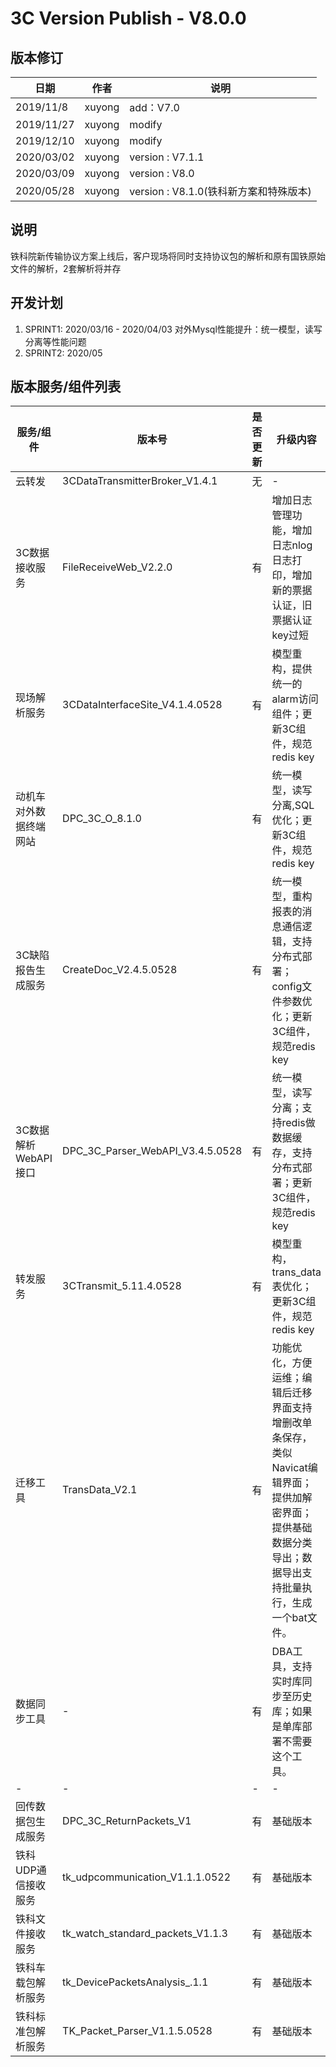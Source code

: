 3C Version Publish - V8.0.0
=================
  
版本修订
-----------------------------------

日期 | 作者 |  说明
-|-|-
2019/11/8|xuyong| add：V7.0
2019/11/27|xuyong| modify
2019/12/10|xuyong| modify
2020/03/02|xuyong| version : V7.1.1
2020/03/09|xuyong| version : V8.0
2020/05/28|xuyong| version : V8.1.0(铁科新方案和特殊版本)

说明
-----------------------------------

铁科院新传输协议方案上线后，客户现场将同时支持协议包的解析和原有国铁原始文件的解析，2套解析将并存

开发计划
-----------------------------------

1. SPRINT1: 2020/03/16 - 2020/04/03 对外Mysql性能提升：统一模型，读写分离等性能问题
2. SPRINT2: 2020/05

版本服务/组件列表
-----------------------------------
  
服务/组件 | 版本号 |  是否更新 |升级内容
-|-|-|-
 云转发| 3CDataTransmitterBroker_V1.4.1 | 无 |-
 3C数据接收服务| FileReceiveWeb_V2.2.0 | 有 | 增加日志管理功能，增加日志nlog日志打印，增加新的票据认证，旧票据认证key过短
 现场解析服务| 3CDataInterfaceSite_V4.1.4.0528 | 有 |模型重构，提供统一的alarm访问组件；更新3C组件，规范redis key
 动机车对外数据终端网站| DPC_3C_O_8.1.0 | 有 |统一模型，读写分离,SQL优化；更新3C组件，规范redis key
 3C缺陷报告生成服务| CreateDoc_V2.4.5.0528 | 有 |统一模型，重构报表的消息通信逻辑，支持分布式部署；config文件参数优化；更新3C组件，规范redis key
 3C数据解析WebAPI接口| DPC_3C_Parser_WebAPI_V3.4.5.0528 | 有|统一模型，读写分离；支持redis做数据缓存，支持分布式部署；更新3C组件，规范redis key
 转发服务| 3CTransmit_5.11.4.0528 | 有 |模型重构，trans_data表优化；更新3C组件，规范redis key
 迁移工具| TransData_V2.1 | 有 |功能优化，方便运维；编辑后迁移界面支持增删改单条保存，类似Navicat编辑界面；提供加解密界面；提供基础数据分类导出；数据导出支持批量执行，生成一个bat文件。
 数据同步工具| - | 有 |DBA工具，支持实时库同步至历史库；如果是单库部署不需要这个工具。
 -| - | - |-
 回传数据包生成服务| DPC_3C_ReturnPackets_V1 | 有 | 基础版本
 铁科UDP通信接收服务| tk_udpcommunication_V1.1.1.0522 | 有 | 基础版本
 铁科文件接收服务| tk_watch_standard_packets_V1.1.3 | 有 | 基础版本
 铁科车载包解析服务| tk_DevicePacketsAnalysis_.1.1 | 有 | 基础版本
 铁科标准包解析服务| TK_Packet_Parser_V1.1.5.0528 | 有 | 基础版本
